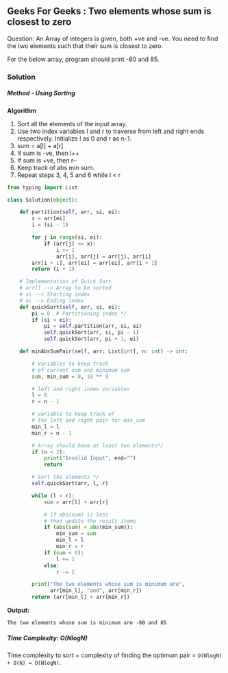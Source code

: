 ## Geeks For Geeks : Two elements whose sum is closest to zero

Question: An Array of integers is given, both +ve and -ve. You need to find the two elements such that their sum is closest to zero.

For the below array, program should print -80 and 85.

### Solution

##### **Method - Using Sorting**

**Algorithm**

1) Sort all the elements of the input array.
2) Use two index variables l and r to traverse from left and right ends respectively. Initialize l as 0 and r as n-1.
3) sum = a[l] + a[r]
4) If sum is -ve, then l++
5) If sum is +ve, then r–
6) Keep track of abs min sum.
7) Repeat steps 3, 4, 5 and 6 while l < r

```python
from typing import List

class Solution(object):

    def partition(self, arr, si, ei):
        x = arr[ei]
        i = (si - 1)

        for j in range(si, ei):
            if (arr[j] <= x):
                i += 1
                arr[i], arr[j] = arr[j], arr[i]
        arr[i + 1], arr[ei] = arr[ei], arr[i + 1]
        return (i + 1)

    # Implementation of Quick Sort
    # arr[] --> Array to be sorted
    # si --> Starting index
    # ei --> Ending index
    def quickSort(self, arr, si, ei):
        pi = 0  # Partitioning index */
        if (si < ei):
            pi = self.partition(arr, si, ei)
            self.quickSort(arr, si, pi - 1)
            self.quickSort(arr, pi + 1, ei)

    def minAbsSumPair(self, arr: List[int], n: int) -> int:

        # Variables to keep track
        # of current sum and minimum sum
        sum, min_sum = 0, 10 ** 9

        # left and right index variables
        l = 0
        r = n - 1

        # variable to keep track of
        # the left and right pair for min_sum
        min_l = l
        min_r = n - 1

        # Array should have at least two elements*/
        if (n < 2):
            print("Invalid Input", end="")
            return

        # Sort the elements */
        self.quickSort(arr, l, r)

        while (l < r):
            sum = arr[l] + arr[r]

            # If abs(sum) is less
            # then update the result items
            if (abs(sum) < abs(min_sum)):
                min_sum = sum
                min_l = l
                min_r = r
            if (sum < 0):
                l += 1
            else:
                r -= 1

        print("The two elements whose sum is minimum are",
              arr[min_l], "and", arr[min_r])
        return (arr[min_l] + arr[min_r])
```
**Output:**
```
The two elements whose sum is minimum are -80 and 85
```

##### **Time Complexity:** O(NlogN)

Time complexity to sort + complexity of finding the optimum pair = `O(NlogN) + O(N) = O(NlogN)`.
